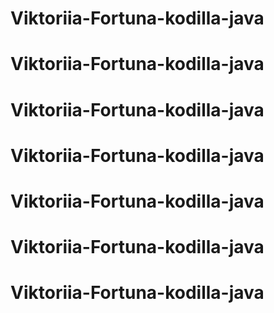 # Viktoriia-Fortuna-kodilla-java
# Viktoriia-Fortuna-kodilla-java
# Viktoriia-Fortuna-kodilla-java
# Viktoriia-Fortuna-kodilla-java
# Viktoriia-Fortuna-kodilla-java
# Viktoriia-Fortuna-kodilla-java
# Viktoriia-Fortuna-kodilla-java
